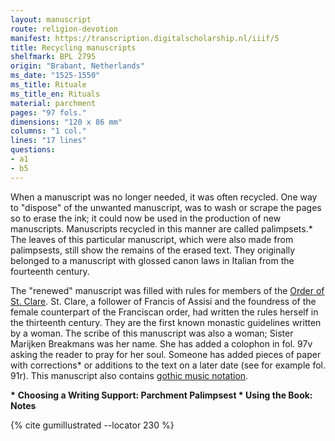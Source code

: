 ```yaml
---
layout: manuscript
route: religion-devotion
manifest: https://transcription.digitalscholarship.nl/iiif/5
title: Recycling manuscripts
shelfmark: BPL 2795
origin: "Brabant, Netherlands"
ms_date: "1525-1550"
ms_title: Rituale
ms_title_en: Rituals
material: parchment
pages: "97 fols."
dimensions: "120 x 86 mm"
columns: "1 col."
lines: "17 lines"
questions:
- a1
- b5
---
```


When a manuscript was no longer needed, it was often recycled. One way
to "dispose" of the unwanted manuscript, was to wash or scrape the pages
so to erase the ink; it could now be used in the production of new
manuscripts. Manuscripts recycled in this manner are called
palimpsets.\* The leaves of this particular manuscript, which were also
made from palimpsests, still show the remains of the erased text. They
originally belonged to a manuscript with glossed canon laws in Italian
from the fourteenth century.

The "renewed" manuscript was filled with rules for members of the [Order
of St. Clare](https://en.wikipedia.org/wiki/Poor_Clares). St. Clare, a
follower of Francis of Assisi and the foundress of the female
counterpart of the Franciscan order, had written the rules herself in
the thirteenth century. They are the first known monastic guidelines
written by a woman. The scribe of this manuscript was also a woman;
Sister Marijken Breakmans was her name. She has added a colophon in fol.
97v asking the reader to pray for her soul. Someone has added pieces of
paper with corrections\* or additions to the text on a later date (see
for example fol. 91r). This manuscript also contains [gothic music
notation](https://en.wikipedia.org/wiki/Medieval_music).

**\*** **Choosing a Writing Support: Parchment Palimpsest
\* Using the Book: Notes**

{% cite gumillustrated --locator 230 %}